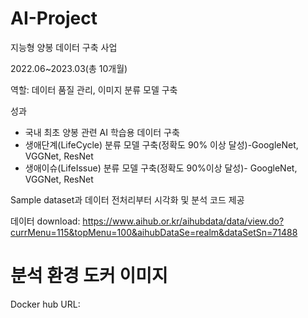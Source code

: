 # AI-Project

지능형 양봉 데이터 구축 사업

2022.06~2023.03(총 10개월)

역할: 데이터 품질 관리, 이미지 분류 모델 구축

성과

- 국내 최초 양봉 관련 AI 학습용 데이터 구축
- 생애단계(LifeCycle) 분류 모델 구축(정확도 90% 이상 달성)-GoogleNet, VGGNet, ResNet
- 생애이슈(LifeIssue) 분류 모델 구축(정확도 90%이상 달성)- GoogleNet, VGGNet, ResNet

Sample dataset과 데이터 전처리부터 시각화 및 분석 코드 제공

데이터 download: https://www.aihub.or.kr/aihubdata/data/view.do?currMenu=115&topMenu=100&aihubDataSe=realm&dataSetSn=71488

# 분석 환경 도커 이미지

Docker hub URL: 
